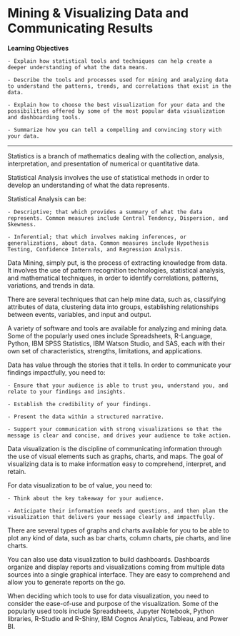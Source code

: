 # Mining & Visualizing Data and Communicating Results

**Learning Objectives**

    - Explain how statistical tools and techniques can help create a deeper understanding of what the data means.
    
    - Describe the tools and processes used for mining and analyzing data to understand the patterns, trends, and correlations that exist in the data.
    
    - Explain how to choose the best visualization for your data and the possibilities offered by some of the most popular data visualization and dashboarding tools.
    
    - Summarize how you can tell a compelling and convincing story with your data.

-----------------------

Statistics is a branch of mathematics dealing with the collection, analysis, interpretation, and presentation of numerical or quantitative data. 

Statistical Analysis involves the use of statistical methods in order to develop an understanding of what the data represents. 

Statistical Analysis can be:

    - Descriptive; that which provides a summary of what the data represents. Common measures include Central Tendency, Dispersion, and Skewness.

    - Inferential; that which involves making inferences, or generalizations, about data. Common measures include Hypothesis Testing, Confidence Intervals, and Regression Analysis.

Data Mining, simply put, is the process of extracting knowledge from data. It involves the use of pattern recognition technologies, statistical analysis, and mathematical techniques, in order to identify correlations, patterns, variations, and trends in data. 

There are several techniques that can help mine data, such as, classifying attributes of data, clustering data into groups, establishing relationships between events, variables, and input and output.  

A variety of software and tools are available for analyzing and mining data. Some of the popularly used ones include Spreadsheets, R-Language, Python, IBM SPSS Statistics, IBM Watson Studio, and SAS, each with their own set of characteristics, strengths, limitations, and applications. 

Data has value through the stories that it tells. In order to communicate your findings impactfully, you need to: 

    - Ensure that your audience is able to trust you, understand you, and relate to your findings and insights.

    - Establish the credibility of your findings.

    - Present the data within a structured narrative.

    - Support your communication with strong visualizations so that the message is clear and concise, and drives your audience to take action.

Data visualization is the discipline of communicating information through the use of visual elements such as graphs, charts, and maps. The goal of visualizing data is to make information easy to comprehend, interpret, and retain. 

For data visualization to be of value, you need to:

    - Think about the key takeaway for your audience.

    - Anticipate their information needs and questions, and then plan the visualization that delivers your message clearly and impactfully.

There are several types of graphs and charts available for you to be able to plot any kind of data, such as bar charts, column charts, pie charts, and line charts. 

You can also use data visualization to build dashboards. Dashboards organize and display reports and visualizations coming from multiple data sources into a single graphical interface. They are easy to comprehend and allow you to generate reports on the go.

When deciding which tools to use for data visualization, you need to consider the ease-of-use and purpose of the visualization. Some of the popularly used tools include Spreadsheets, Jupyter Notebook, Python libraries, R-Studio and R-Shiny, IBM Cognos Analytics, Tableau, and Power BI. 